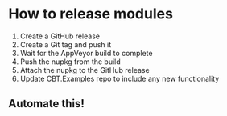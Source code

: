 # How to release modules

1. Create a GitHub release
2. Create a Git tag and push it
3. Wait for the AppVeyor build to complete
4. Push the nupkg from the build
5. Attach the nupkg to the GitHub release
6. Update CBT.Examples repo to include any new functionality

## Automate this!
